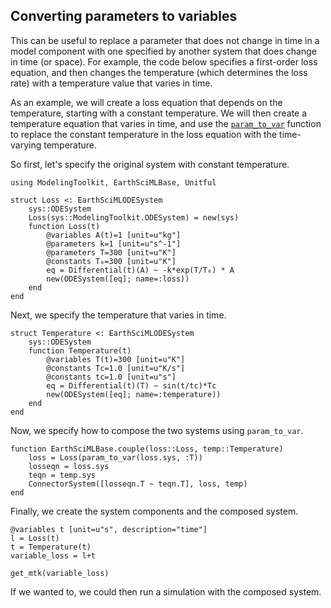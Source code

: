 ## Converting parameters to variables

This can be useful to replace a parameter that does not change in time in a model component 
with one specified by another system that does change in time (or space). For example, the 
code below specifies a first-order loss equation, and then changes the temperature (which 
determines the loss rate) with a temperature value that varies in time.

As an example, we will create a loss equation that depends on the temperature, starting with a constant temperature. We will then create a temperature equation that varies in time, and use the [`param_to_var`](@ref) function to replace the constant temperature in the loss equation with the time-varying temperature.

So first, let's specify the original system with constant temperature.

```@example param_to_var
using ModelingToolkit, EarthSciMLBase, Unitful

struct Loss <: EarthSciMLODESystem
    sys::ODESystem
    Loss(sys::ModelingToolkit.ODESystem) = new(sys)
    function Loss(t)
        @variables A(t)=1 [unit=u"kg"]
        @parameters k=1 [unit=u"s^-1"]
        @parameters T=300 [unit=u"K"]
        @constants T₀=300 [unit=u"K"]
        eq = Differential(t)(A) ~ -k*exp(T/T₀) * A
        new(ODESystem([eq]; name=:loss))
    end
end
```

Next, we specify the temperature that varies in time.

```@example param_to_var
struct Temperature <: EarthSciMLODESystem
    sys::ODESystem
    function Temperature(t)
        @variables T(t)=300 [unit=u"K"]
        @constants Tc=1.0 [unit=u"K/s"]
        @constants tc=1.0 [unit=u"s"]
        eq = Differential(t)(T) ~ sin(t/tc)*Tc
        new(ODESystem([eq]; name=:temperature))
    end
end
```

Now, we specify how to compose the two systems using `param_to_var`.

```@example param_to_var
function EarthSciMLBase.couple(loss::Loss, temp::Temperature)
    loss = Loss(param_to_var(loss.sys, :T))
    losseqn = loss.sys
    teqn = temp.sys
    ConnectorSystem([losseqn.T ~ teqn.T], loss, temp)
end
```

Finally, we create the system components and the composed system.
```@example param_to_var
@variables t [unit=u"s", description="time"]
l = Loss(t)
t = Temperature(t)
variable_loss = l+t

get_mtk(variable_loss)
```

If we wanted to, we could then run a simulation with the composed system.